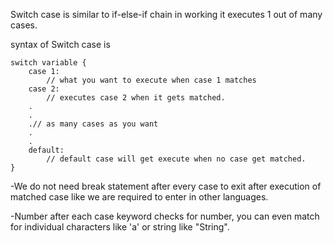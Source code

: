 Switch case is similar to if-else-if chain in working it executes 1 out of many cases.

syntax of Switch case is 

    switch variable {
        case 1:
            // what you want to execute when case 1 matches
        case 2:
            // executes case 2 when it gets matched.
        .
        .
        .// as many cases as you want
        .
        .
        default:
            // default case will get execute when no case get matched.
    }

-We do not need break statement after every case to exit after execution of matched case like we are required to enter in other languages.

-Number after each case keyword checks for number, you can even match for individual characters like 'a' or string like "String".